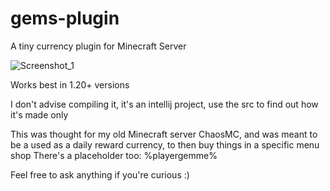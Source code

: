 # gems-plugin
A tiny currency plugin for Minecraft Server

![Screenshot_1](https://github.com/spidernukleo/gems-plugin/assets/162511205/77339284-45f4-4bf8-94f8-2720762a1e6b)

Works best in 1.20+ versions

I don't advise compiling it, it's an intellij project, use the src to find out how it's made only

This was thought for my old Minecraft server ChaosMC, and was meant to be a used as a daily reward currency, to then buy things in a specific menu shop
There's a placeholder too: %playergemme%

Feel free to ask anything if you're curious :)


